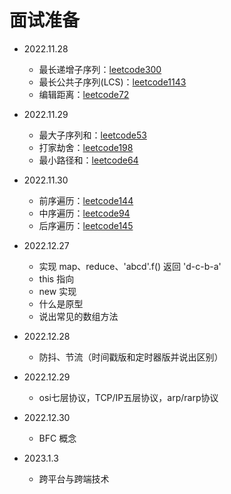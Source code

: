# 面试准备
* 2022.11.28
  * 最长递增子序列：[leetcode300](https://leetcode-cn.com/problems/longest-increasing-subsequence/)
  * 最长公共子序列(LCS)：[leetcode1143](https://leetcode-cn.com/problems/longest-common-subsequence/)
  * 编辑距离：[leetcode72](https://leetcode.cn/problems/edit-distance/)

* 2022.11.29
  * 最大子序列和：[leetcode53](https://leetcode-cn.com/problems/maximum-subarray/)
  * 打家劫舍：[leetcode198](https://leetcode-cn.com/problems/house-robber/)
  * 最小路径和：[leetcode64](https://leetcode-cn.com/problems/minimum-path-sum/)

* 2022.11.30
  * 前序遍历：[leetcode144](https://leetcode.cn/problems/binary-tree-preorder-traversal/)
  * 中序遍历：[leetcode94](https://leetcode.cn/problems/binary-tree-inorder-traversal/)
  * 后序遍历：[leetcode145](https://leetcode.cn/problems/binary-tree-postorder-traversal/)

* 2022.12.27
  * 实现 map、reduce、'abcd'.f() 返回 'd-c-b-a'
  * this 指向
  * new 实现
  * 什么是原型
  * 说出常见的数组方法

* 2022.12.28
  * 防抖、节流（时间戳版和定时器版并说出区别）

* 2022.12.29
  * osi七层协议，TCP/IP五层协议，arp/rarp协议
  
* 2022.12.30
  * BFC 概念

* 2023.1.3
  * 跨平台与跨端技术
